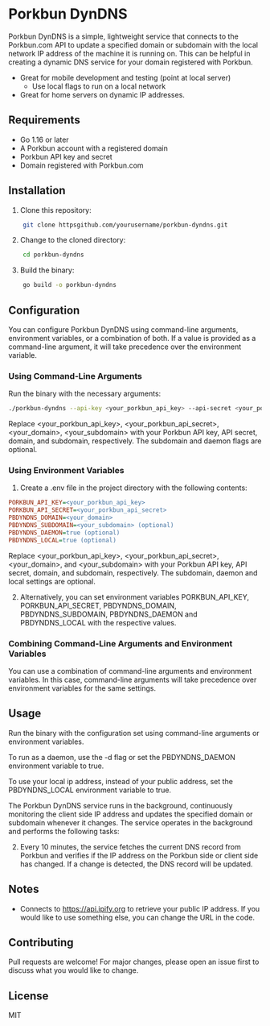 # Porkbun DynDNS

Porkbun DynDNS is a simple, lightweight service that connects to the Porkbun.com API to update a specified domain or subdomain with the local network IP address of the machine it is running on. This can be helpful in creating a dynamic DNS service for your domain registered with Porkbun.

- Great for mobile development and testing (point at local server)
  - Use local flags to run on a local network
- Great for home servers on dynamic IP addresses.

## Requirements

- Go 1.16 or later
- A Porkbun account with a registered domain
- Porkbun API key and secret
- Domain registered with Porkbun.com

## Installation

1. Clone this repository:

```bash
    git clone httpsgithub.com/yourusername/porkbun-dyndns.git
```

2. Change to the cloned directory:

```bash
    cd porkbun-dyndns
```

3. Build the binary:

```bash
    go build -o porkbun-dyndns
```

## Configuration

You can configure Porkbun DynDNS using command-line arguments, environment variables, or a combination of both. If a value is provided as a command-line argument, it will take precedence over the environment variable.

### Using Command-Line Arguments

Run the binary with the necessary arguments:

```bash
./porkbun-dyndns --api-key <your_porkbun_api_key> --api-secret <your_porkbun_api_secret> --domain <your_domain> [--subdomain <your_subdomain>] [-d] [--local]
```

Replace <your_porkbun_api_key>, <your_porkbun_api_secret>, <your_domain>, <your_subdomain> with your Porkbun API key, API secret, domain, and subdomain, respectively. The subdomain and daemon flags are optional.

### Using Environment Variables

1. Create a .env file in the project directory with the following contents:

```ini
PORKBUN_API_KEY=<your_porkbun_api_key>
PORKBUN_API_SECRET=<your_porkbun_api_secret>
PBDYNDNS_DOMAIN=<your_domain>
PBDYNDNS_SUBDOMAIN=<your_subdomain> (optional)
PBDYNDNS_DAEMON=true (optional)
PBDYNDNS_LOCAL=true (optional)
```
Replace <your_porkbun_api_key>, <your_porkbun_api_secret>, <your_domain>, and <your_subdomain> with your Porkbun API key, API secret, domain, and subdomain, respectively. The subdomain, daemon and local settings are optional.

2. Alternatively, you can set environment variables PORKBUN_API_KEY, PORKBUN_API_SECRET, PBDYNDNS_DOMAIN, PBDYNDNS_SUBDOMAIN, PBDYNDNS_DAEMON and PBDYNDNS_LOCAL with the respective values.

### Combining Command-Line Arguments and Environment Variables

You can use a combination of command-line arguments and environment variables. In this case, command-line arguments will take precedence over environment variables for the same settings.

## Usage

Run the binary with the configuration set using command-line arguments or environment variables.

To run as a daemon, use the -d flag or set the PBDYNDNS_DAEMON environment variable to true.

To use your local ip address, instead of your public address, set the PBDYNDNS_LOCAL environment variable to true.

The Porkbun DynDNS service runs in the background, continuously monitoring the client side IP address and updates the specified domain or subdomain whenever it changes.
The service operates in the background and performs the following tasks:

2. Every 10 minutes, the service fetches the current DNS record from Porkbun and verifies if the IP address on the Porkbun side or client side has changed. If a change is detected, the DNS record will be updated.

## Notes

- Connects to https://api.ipify.org to retrieve your public IP address. If you would like to use something else, you can change the URL in the code.

## Contributing

Pull requests are welcome! For major changes, please open an issue first to discuss what you would like to change.

## License

MIT
